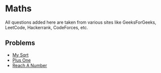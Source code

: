 # Maths
All questions added here are taken from various sites like GeeksForGeeks, LeetCode, Hackerrank, CodeForces, etc.

## Problems
- [My Sqrt](https://github.com/srsandy/Data-Structures-and-Algorithms-in-Java-2nd-Edition-by-Robert-Lafore/tree/master/Practice%20Problems/Maths/My%20Sqrt)
- [Plus One](https://github.com/srsandy/Data-Structures-and-Algorithms-in-Java-2nd-Edition-by-Robert-Lafore/tree/master/Practice%20Problems/Maths/Plus%20One)
- [Reach A Number](https://github.com/srsandy/Data-Structures-and-Algorithms-in-Java-2nd-Edition-by-Robert-Lafore/tree/master/Practice%20Problems/Maths/Reach%20A%20Number)
